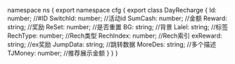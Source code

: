 namespace ns {
	export namespace cfg {
		export class DayRecharge {
			Id: number;		//#ID
			SwitchId: number;		//活动id
			SumCash: number;		//金额
			Reward: string;		//奖励
			ReSet: number;		//是否重置
			BG: string;		//背景
			Lalel: string;		//标签
			RechType: number;		//Rech类型
			RechIndex: number;		//Rech索引
			exReward: string;		//ex奖励
			JumpData: string;		//跳转数据
			MoreDes: string;		//多个描述
			TJMoney: number;		//推荐展示金额
		}
	}
}